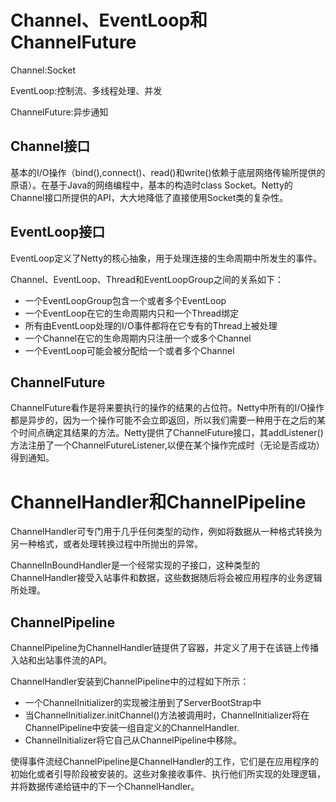 # Channel、EventLoop和ChannelFuture
Channel:Socket

EventLoop:控制流、多线程处理、并发

ChannelFuture:异步通知

## Channel接口
基本的I/O操作（bind(),connect()、read()和write()依赖于底层网络传输所提供的原语）。在基于Java的网络编程中，基本的构造时class Socket。Netty的Channel接口所提供的API，大大地降低了直接使用Socket类的复杂性。

## EventLoop接口
EventLoop定义了Netty的核心抽象，用于处理连接的生命周期中所发生的事件。

Channel、EventLoop、Thread和EventLoopGroup之间的关系如下：
- 一个EventLoopGroup包含一个或者多个EventLoop
- 一个EventLoop在它的生命周期内只和一个Thread绑定
- 所有由EventLoop处理的I/O事件都将在它专有的Thread上被处理
- 一个Channel在它的生命周期内只注册一个或多个Channel
- 一个EventLoop可能会被分配给一个或者多个Channel

## ChannelFuture
ChannelFuture看作是将来要执行的操作的结果的占位符。Netty中所有的I/O操作都是异步的，因为一个操作可能不会立即返回，所以我们需要一种用于在之后的某个时间点确定其结果的方法。Netty提供了ChannelFuture接口，其addListener()方法注册了一个ChannelFutureListener,以便在某个操作完成时（无论是否成功）得到通知。

# ChannelHandler和ChannelPipeline
ChannelHandler可专门用于几乎任何类型的动作，例如将数据从一种格式转换为另一种格式，或者处理转换过程中所抛出的异常。

ChannelInBoundHandler是一个经常实现的子接口，这种类型的ChannelHandler接受入站事件和数据，这些数据随后将会被应用程序的业务逻辑所处理。

## ChannelPipeline
ChannelPipeline为ChannelHandler链提供了容器，并定义了用于在该链上传播入站和出站事件流的API。

ChannelHandler安装到ChannelPipeline中的过程如下所示：
- 一个ChannelInitializer的实现被注册到了ServerBootStrap中
- 当ChannelInitializer.initChannel()方法被调用时，ChannelInitializer将在ChannelPipeline中安装一组自定义的ChannelHandler.
- ChannelInitializer将它自己从ChannelPipeline中移除。

使得事件流经ChannelPipeline是ChannelHandler的工作，它们是在应用程序的初始化或者引导阶段被安装的。这些对象接收事件、执行他们所实现的处理逻辑，并将数据传递给链中的下一个ChannelHandler。

